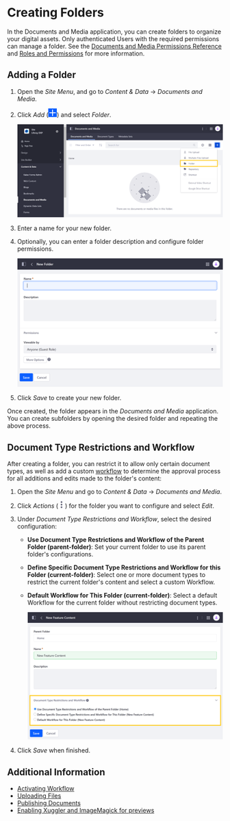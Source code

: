 # Creating Folders

In the Documents and Media application, you can create folders to organize your digital assets. Only authenticated Users with the required permissions can manage a folder. See the [Documents and Media Permissions Reference](../publishing-and-sharing/managing-document-access/documents-and-media-permissions-reference.md) and [Roles and Permissions](../../../users-and-permissions/roles-and-permissions/understanding-roles-and-permissions.md) for more information.

## Adding a Folder

1. Open the *Site Menu*, and go to *Content & Data* &rarr; *Documents and Media*.

1. Click *Add* (![Add Button](../../../images/icon-add.png)) and select *Folder*.

    ![Click on the Add button and select Folder.](./creating-folders/images/01.png)

1. Enter a name for your new folder.

1. Optionally, you can enter a folder description and configure folder permissions.

    ![Enter a folder description and configure folder permissions.](./creating-folders/images/02.png)

1. Click *Save* to create your new folder.

Once created, the folder appears in the *Documents and Media* application. You can create subfolders by opening the desired folder and repeating the above process.

## Document Type Restrictions and Workflow

After creating a folder, you can restrict it to allow only certain document types, as well as add a custom [workflow](../../../process-automation/workflow/introduction-to-workflow.md) to determine the approval process for all additions and edits made to the folder's content:

1. Open the *Site Menu* and go to *Content & Data* &rarr; *Documents and Media*.

1. Click _Actions_ (![Actions](../../../images/icon-actions.png)) for the folder you want to configure and select _Edit_.

1. Under *Document Type Restrictions and Workflow*, select the desired configuration:

   * **Use Document Type Restrictions and Workflow of the Parent Folder (parent-folder)**: Set your current folder to use its parent folder's configurations.

   * **Define Specific Document Type Restrictions and Workflow for this Folder (current-folder)**: Select one or more document types to restrict the current folder's content and select a custom Workflow.

   * **Default Workflow for This Folder (current-folder)**: Select a default Workflow for the current folder without restricting document types.

      ![Under Document Type Restrictions and Workflow, select the desired configuration.](./creating-folders/images/03.png)

1. Click *Save* when finished.

## Additional Information

* [Activating Workflow](../../../process-automation/workflow/using-workflows/activating-workflow-workflow.md#documents-and-media-folders)
* [Uploading Files](./uploading-files.md)
* [Publishing Documents](../publishing-and-sharing/publishing-documents.md)
* [Enabling Xuggler and ImageMagick for previews](../../../system-administration/using-the-server-administration-panel/configuring-external-services.md)
